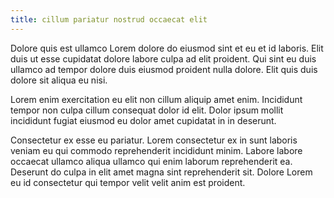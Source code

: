 ```yaml
---
title: cillum pariatur nostrud occaecat elit
---
```


Dolore quis est ullamco Lorem dolore do eiusmod sint et eu et id laboris. Elit duis ut esse cupidatat dolore labore culpa ad elit proident. Qui sint eu duis ullamco ad tempor dolore duis eiusmod proident nulla dolore. Elit quis duis dolore sit aliqua eu nisi.

Lorem enim exercitation eu elit non cillum aliquip amet enim. Incididunt tempor non culpa cillum consequat dolor id elit. Dolor ipsum mollit incididunt fugiat eiusmod eu dolor amet cupidatat in in deserunt.

Consectetur ex esse eu pariatur. Lorem consectetur ex in sunt laboris veniam eu qui commodo reprehenderit incididunt minim. Labore labore occaecat ullamco aliqua ullamco qui enim laborum reprehenderit ea. Deserunt do culpa in elit amet magna sint reprehenderit sit. Dolore Lorem eu id consectetur qui tempor velit velit anim est proident.